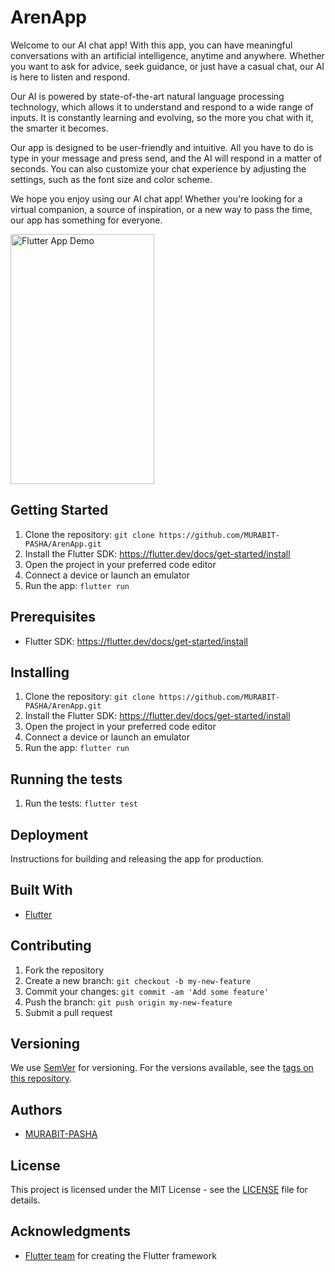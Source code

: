 # ArenApp
Welcome to our AI chat app! With this app, you can have meaningful conversations with an artificial intelligence, anytime and anywhere. Whether you want to ask for advice, seek guidance, or just have a casual chat, our AI is here to listen and respond.

Our AI is powered by state-of-the-art natural language processing technology, which allows it to understand and respond to a wide range of inputs. It is constantly learning and evolving, so the more you chat with it, the smarter it becomes.

Our app is designed to be user-friendly and intuitive. All you have to do is type in your message and press send, and the AI will respond in a matter of seconds. You can also customize your chat experience by adjusting the settings, such as the font size and color scheme.

We hope you enjoy using our AI chat app! Whether you're looking for a virtual companion, a source of inspiration, or a new way to pass the time, our app has something for everyone.

<img src="blob/demo.gif" alt="Flutter App Demo" width="230" height="400">

## Getting Started

1. Clone the repository: `git clone https://github.com/MURABIT-PASHA/ArenApp.git`
2. Install the Flutter SDK: https://flutter.dev/docs/get-started/install
3. Open the project in your preferred code editor
4. Connect a device or launch an emulator
5. Run the app: `flutter run`

## Prerequisites

- Flutter SDK: https://flutter.dev/docs/get-started/install

## Installing

1. Clone the repository: `git clone https://github.com/MURABIT-PASHA/ArenApp.git`
2. Install the Flutter SDK: https://flutter.dev/docs/get-started/install
3. Open the project in your preferred code editor
4. Connect a device or launch an emulator
5. Run the app: `flutter run`

## Running the tests

1. Run the tests: `flutter test`

## Deployment

Instructions for building and releasing the app for production.

## Built With

- [Flutter](https://flutter.dev/)

## Contributing

1. Fork the repository
2. Create a new branch: `git checkout -b my-new-feature`
3. Commit your changes: `git commit -am 'Add some feature'`
4. Push the branch: `git push origin my-new-feature`
5. Submit a pull request

## Versioning

We use [SemVer](http://semver.org/) for versioning. For the versions available, see the [tags on this repository](https://github.com/MURABIT-PASHA/ArenApp/tags).

## Authors

- [MURABIT-PASHA](https://github.com/MURABIT-PASHA)

## License

This project is licensed under the MIT License - see the [LICENSE](LICENSE.md) file for details.

## Acknowledgments

- [Flutter team](https://flutter.dev/) for creating the Flutter framework
